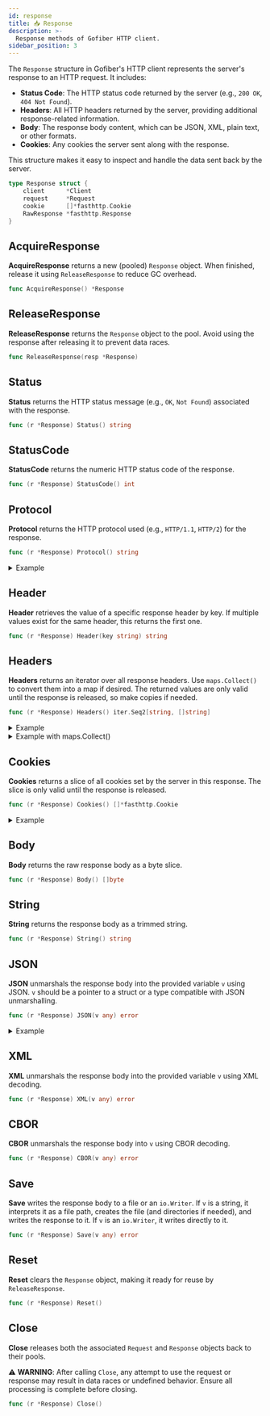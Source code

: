 ```yaml
---
id: response
title: 📥 Response
description: >-
  Response methods of Gofiber HTTP client.
sidebar_position: 3
---
```


The `Response` structure in Gofiber's HTTP client represents the server's response to an HTTP request. It includes:

- **Status Code**: The HTTP status code returned by the server (e.g., `200 OK`, `404 Not Found`).
- **Headers**: All HTTP headers returned by the server, providing additional response-related information.
- **Body**: The response body content, which can be JSON, XML, plain text, or other formats.
- **Cookies**: Any cookies the server sent along with the response.

This structure makes it easy to inspect and handle the data sent back by the server.

```go
type Response struct {
    client      *Client
    request     *Request
    cookie      []*fasthttp.Cookie
    RawResponse *fasthttp.Response
}
```

## AcquireResponse

**AcquireResponse** returns a new (pooled) `Response` object. When finished, release it using `ReleaseResponse` to reduce GC overhead.

```go title="Signature"
func AcquireResponse() *Response
```

## ReleaseResponse

**ReleaseResponse** returns the `Response` object to the pool. Avoid using the response after releasing it to prevent data races.

```go title="Signature"
func ReleaseResponse(resp *Response)
```

## Status

**Status** returns the HTTP status message (e.g., `OK`, `Not Found`) associated with the response.

```go title="Signature"
func (r *Response) Status() string
```

## StatusCode

**StatusCode** returns the numeric HTTP status code of the response.

```go title="Signature"
func (r *Response) StatusCode() int
```

## Protocol

**Protocol** returns the HTTP protocol used (e.g., `HTTP/1.1`, `HTTP/2`) for the response.

```go title="Signature"
func (r *Response) Protocol() string
```

<details>
<summary>Example</summary>

```go title="Example"
resp, err := client.Get("https://httpbin.org/get")
if err != nil {
    panic(err)
}

fmt.Println(resp.Protocol())
```

**Output:**

```text
HTTP/1.1
```

</details>

## Header

**Header** retrieves the value of a specific response header by key. If multiple values exist for the same header, this returns the first one.

```go title="Signature"
func (r *Response) Header(key string) string
```

## Headers

**Headers** returns an iterator over all response headers. Use `maps.Collect()` to convert them into a map if desired. The returned values are only valid until the response is released, so make copies if needed.

```go title="Signature"
func (r *Response) Headers() iter.Seq2[string, []string] 
```

<details>
<summary>Example</summary>

```go title="Example"
resp, err := client.Get("https://httpbin.org/get")
if err != nil {
    panic(err)
}

for key, values := range resp.Headers() {
    fmt.Printf("%s => %s\n", key, strings.Join(values, ", "))
}
```

**Output:**

```text
Date => Wed, 04 Dec 2024 15:28:29 GMT
Connection => keep-alive
Access-Control-Allow-Origin => *
Access-Control-Allow-Credentials => true
```

</details>

<details>
<summary>Example with maps.Collect()</summary>

```go title="Example with maps.Collect()"
resp, err := client.Get("https://httpbin.org/get")
if err != nil {
    panic(err)
}

headers := maps.Collect(resp.Headers())
for key, values := range headers {
    fmt.Printf("%s => %s\n", key, strings.Join(values, ", "))
}
```

**Output:**

```text
Date => Wed, 04 Dec 2024 15:28:29 GMT
Connection => keep-alive
Access-Control-Allow-Origin => *
Access-Control-Allow-Credentials => true
```

</details>

## Cookies

**Cookies** returns a slice of all cookies set by the server in this response. The slice is only valid until the response is released.

```go title="Signature"
func (r *Response) Cookies() []*fasthttp.Cookie
```

<details>
<summary>Example</summary>

```go title="Example"
resp, err := client.Get("https://httpbin.org/cookies/set/go/fiber")
if err != nil {
    panic(err)
}

cookies := resp.Cookies()
for _, cookie := range cookies {
    fmt.Printf("%s => %s\n", string(cookie.Key()), string(cookie.Value()))
}
```

**Output:**

```text
go => fiber
```

</details>

## Body

**Body** returns the raw response body as a byte slice.

```go title="Signature"
func (r *Response) Body() []byte
```

## String

**String** returns the response body as a trimmed string.

```go title="Signature"
func (r *Response) String() string
```

## JSON

**JSON** unmarshals the response body into the provided variable `v` using JSON. `v` should be a pointer to a struct or a type compatible with JSON unmarshalling.

```go title="Signature"
func (r *Response) JSON(v any) error
```

<details>
<summary>Example</summary>

```go title="Example"
type Body struct {
    Slideshow struct {
        Author string `json:"author"`
        Date   string `json:"date"`
        Title  string `json:"title"`
    } `json:"slideshow"`
}
var out Body

resp, err := client.Get("https://httpbin.org/json")
if err != nil {
    panic(err)
}

if err = resp.JSON(&out); err != nil {
    panic(err)
}

fmt.Printf("%+v\n", out)
```

**Output:**

```text
{Slideshow:{Author:Yours Truly Date:date of publication Title:Sample Slide Show}}
```

</details>

## XML

**XML** unmarshals the response body into the provided variable `v` using XML decoding.

```go title="Signature"
func (r *Response) XML(v any) error
```

## CBOR

**CBOR** unmarshals the response body into `v` using CBOR decoding.

```go title="Signature"
func (r *Response) CBOR(v any) error
```

## Save

**Save** writes the response body to a file or an `io.Writer`. If `v` is a string, it interprets it as a file path, creates the file (and directories if needed), and writes the response to it. If `v` is an `io.Writer`, it writes directly to it.

```go title="Signature"
func (r *Response) Save(v any) error
```

## Reset

**Reset** clears the `Response` object, making it ready for reuse by `ReleaseResponse`.

```go title="Signature"
func (r *Response) Reset()
```

## Close

**Close** releases both the associated `Request` and `Response` objects back to their pools.

⚠️ **WARNING**: After calling `Close`, any attempt to use the request or response may result in data races or undefined behavior. Ensure all processing is complete before closing.
```go title="Signature"
func (r *Response) Close()
```
